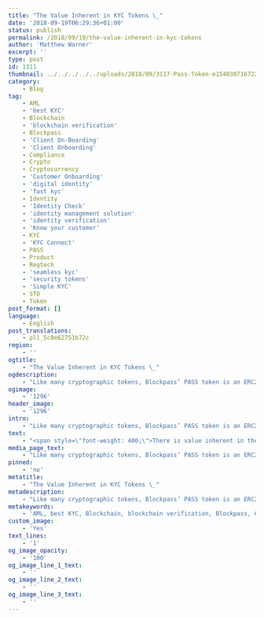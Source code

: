 ```yaml
---
title: "The Value Inherent in KYC Tokens \_"
date: '2018-09-19T06:29:36+01:00'
status: publish
permalink: /2018/09/19/the-value-inherent-in-kyc-tokens
author: 'Matthew Warner'
excerpt: ''
type: post
id: 1311
thumbnail: ../../../../../uploads/2018/09/3117-Pass-Token-e1540307167225-150x143.png
category:
    - Blog
tag:
    - AML
    - 'best KYC'
    - Blockchain
    - 'blockchain verification'
    - Blockpass
    - 'Client On-Boarding'
    - 'Client Onboarding'
    - Compliance
    - Crypto
    - Cryptocurrency
    - 'Customer Onboarding'
    - 'digital identity'
    - 'fast kyc'
    - Identity
    - 'Identity Check'
    - 'identity management solution'
    - 'identity verification'
    - 'Know your customer'
    - KYC
    - 'KYC Connect'
    - PASS
    - Product
    - Regtech
    - 'seamless kyc'
    - 'security tokens'
    - 'Simple KYC'
    - STO
    - Token
post_format: []
language:
    - English
post_translations:
    - pll_5c0e62751b72c
region:
    - ''
ogtitle:
    - "The Value Inherent in KYC Tokens \_"
ogdescription:
    - "Like many cryptographic tokens, Blockpass’ PASS token is an ERC20 token; however, unlike cryptocurrencies and many other tokens, it is a utility token – specifically a ‘KYC’ token - which provides a gateway into the Blockpass ecosystem of regulated entities and offers benefits for users and businesses alike. \_"
ogimage:
    - '1296'
header_image:
    - '1296'
intro:
    - "Like many cryptographic tokens, Blockpass’ PASS token is an ERC20 token; however, unlike cryptocurrencies and many other tokens, it is a utility token – specifically a ‘KYC’ token - which provides a gateway into the Blockpass ecosystem of regulated entities and offers benefits for users and businesses alike. \_"
text:
    - "<span style=\"font-weight: 400;\">There is value inherent in the idea of <a href=\"http://www.blockpass.org/kyc\">KYC</a> enabled token such as the PASS token, as the owners of the <a href=\"http://www.blockpass.org/token\">PASS token</a> must have passed through the KYC process before being able to trade or transfer it with other people. This means that in the token, not only is there the primary value of knowing they have been approved against the designated criteria, but also the less obvious financial price that the KYC check would have cost. The token also has value depending on who it is viewed by. \_</span>\r\n\r\n<span style=\"font-weight: 400;\">For a user, the PASS token represents a way to avoid the repetitive and slow process of complying with KYC; it will be simplified and almost instantaneous. Eventually, any area which requires a verified identity may also be linked to the PASS token. By having a token to disintermediate personal data from verification status, the privacy of users is enhanced. The PASS token is also able to be traded in a similar manner to other cryptocurrencies and tokens. Creating an easy way to interact with regulated services whilst protecting the privacy of consumer data should be highly desirable to people, and as blockchain technology and the Internet of Things becomes more commonplace, this importance will only increase. \_</span>\r\n\r\n<span style=\"font-weight: 400;\">Merchants can expect to see similar benefits when using a KYC token like the PASS token; the value that they experience comes from the speed at which they can on-board customers (as the verification process has already taken place) and the increased cost efficiency that is possible through creating reusable identities. The most important factor in this is that the PASS token is designed in such a way that it can only be exchanged once the KYC process has been passed; therefore, merchant can be sure that the user has already passed relevant KYC checks and also have access to an increasingly large pool of potential users who have obtained PASS tokens from other merchants or initiatives. \_</span>\r\n\r\n<span style=\"font-weight: 400;\">Beyond its use and value for users and merchants alike, the benefit of a KYC token can be seen from a regulator’s viewpoint by showing compliance with the transparent and immutable nature that blockchain-based solutions bring. As the benefits of blockchain become better known, it is expected that industries will adopt this type of solution as standard due to the efficiencies and security it brings. In using tokens such as the PASS token, people and companies – particularly in the blockchain space - will gain more legitimacy and will become more readily accepted by the general populace and regulators alike as they can prove that they are authentic and compliant – two key factors that have become necessary to prove thanks to the bad press that cryptocurrencies and blockchain technology have (usually unfairly) attracted. \_</span>\r\n\r\n<span style=\"font-weight: 400;\">To find out more about KYC compliance, Blockpass and the PASS token, ask on our social media channels such as <a href=\"http://twitter.com/blockpassorg\">Twitter</a>, <a href=\"http://www.t,me/blockpass\">Telegram</a> or <a href=\"http://www.facebook.com/blockpass\">Facebook</a>. </span>\r\n\r\n&nbsp;"
media_page_text:
    - "Like many cryptographic tokens, Blockpass’ PASS token is an ERC20 token; however, unlike cryptocurrencies and many other tokens, it is a utility token – specifically a ‘KYC’ token - which provides a gateway into the Blockpass ecosystem of regulated entities and offers benefits for users and businesses alike. \_"
pinned:
    - 'no'
metatitle:
    - "The Value Inherent in KYC Tokens \_"
metadescription:
    - "Like many cryptographic tokens, Blockpass’ PASS token is an ERC20 token; however, unlike cryptocurrencies and many other tokens, it is a utility token – specifically a ‘KYC’ token - which provides a gateway into the Blockpass ecosystem of regulated entities and offers benefits for users and businesses alike. \_"
metakeywords:
    - 'AML, best KYC, Blockchain, blockchain verification, Blockpass, Client On-Boarding, Client Onboarding, Compliance, Crypto, Cryptocurrency, Customer Onboarding, digital identity, fast kyc, Identity, Identity Check, identity management solution, identity verification, Know your customer, KYC, KYC Connect, PASS, Regtech, seamless kyc, security tokens, Simple KYC, STO'
custom_image:
    - 'Yes'
text_lines:
    - '1'
og_image_opacity:
    - '100'
og_image_line_1_text:
    - ''
og_image_line_2_text:
    - ''
og_image_line_3_text:
    - ''
---
```

<!DOCTYPE html PUBLIC "-//W3C//DTD HTML 4.0 Transitional//EN" "http://www.w3.org/TR/REC-html40/loose.dtd">
<?xml encoding="UTF-8">
